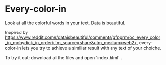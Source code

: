 # Every-color-in
 Look at all the colorful words in your text. Data is beautiful.

Inspired by https://www.reddit.com/r/dataisbeautiful/comments/gfpprm/oc_every_color_in_mobydick_in_order/utm_source=share&utm_medium=web2x, 
every-color-in lets you try to achieve a similiar result with any text of your choiche.

To try it out: download all the files and open 'index.html' .
